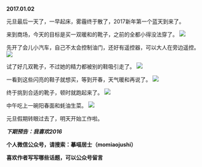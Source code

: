 
**2017.01.02**

元旦最后一天了，一早起床，雾霾终于散了，2017新年第一个蓝天到来了。

来到商场，今天的目标是买一双暖和的靴子，之前的全都小得没法穿了。
![](http://imglf0.nosdn.127.net/img/QlF5SXlWTmFYNXJIVklDVkhGcXhaRno2anljL1VZbFdTcHNCdXFmVlQ2Yz0.jpg)


先开了会儿小汽车，自己不太会控制油门，还好有遥控器，可以大人在旁边遥控。
![](http://imglf.nosdn.127.net/img/aFhBMjJzOWY5bysvamNCcmJ0RGhSeWYyUjhRN0pJaUFRNlVHdjlUVEpiWT0.jpg)


试了好几双靴子，不过她的精力都被别的鞋吸引走了。
![](http://imglf1.nosdn.127.net/img/aFphNzgzVFVnOVc0SUlWaUJGejRjcS9hMmd0Z2RiN2pWelVOajNUaWZlVT0.jpg)


一看到这些闪亮的鞋子就想买，等到开春，天气暖和再说了。
![](http://imglf1.nosdn.127.net/img/RDdteE40TWIwb1ZXZVlBbFZqbi9ndWNUSHVUaEUyY21pUUVlNGtjVEZBcz0.jpg)


终于挑到合适的靴子，顿时就跑起来了。
![](http://imglf0.nosdn.127.net/img/aFM5aElNWnpJVDFrUnM2czhMb2xCSjhhYjBFWi9ZSXllZlVmaVhoemxoRT0.jpg)


中午吃上一碗阳春面和蚝油生菜。
![](http://imglf.nosdn.127.net/img/M2hudlo3WlhDT201TzNTZ1IrQXp5NkxzN2RMS1lDQUVVcmFsZTBEN3pFUT0.jpg)


元旦假期转眼过去了，明天开始工作啦。


***下期预告：我喜欢2016***


**个人微信公众号，请搜索：摹喵居士（momiaojushi）**

**喜欢作者写写哪些话题，可以公众号留言**
